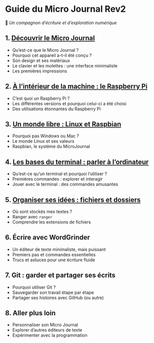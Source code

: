 ﻿# **Guide du Micro Journal Rev2**

📖 *Un compagnon d’écriture et d’exploration numérique*

## **1. [Découvrir le Micro Journal](1.Decouvrir-le-MicroJournal.md)**

- Qu’est-ce que le Micro Journal ?
- Pourquoi cet appareil a-t-il été conçu ?
- Son design et ses matériaux
- Le clavier et les molettes : une interface minimaliste
- Les premières impressions

## **2. [À l’intérieur de la machine : le Raspberry Pi](2.Le.RaspberryPi.md)**

- C’est quoi un Raspberry Pi ?
- Les différentes versions et pourquoi celui-ci a été choisi
- Des utilisations étonnantes du Raspberry Pi

## **3. [Un monde libre : Linux et Raspbian](3.Linux.md)**

- Pourquoi pas Windows ou Mac ?
- Le monde Linux et ses valeurs
- Raspbian, le système du MicroJournal

## **4. [Les bases du terminal : parler à l’ordinateur](4.Terminal.md)**

- Qu’est-ce qu’un terminal et pourquoi l’utiliser ?
- Premières commandes : explorer et interagir
- Jouer avec le terminal : des commandes amusantes

## **5. [Organiser ses idées : fichiers et dossiers](5.Organiser-fichiers-et-dossiers.md)**

- Où sont stockés mes textes ?
- Ranger avec `ranger`
- Comprendre les extensions de fichiers

## **6. Écrire avec WordGrinder**

- Un éditeur de texte minimaliste, mais puissant
- Premiers pas et commandes essentielles
- Trucs et astuces pour une écriture fluide

## **7. Git : garder et partager ses écrits**

- Pourquoi utiliser Git ?
- Sauvegarder son travail étape par étape
- Partager ses histoires avec GitHub (ou autre)

## **8. Aller plus loin**

- Personnaliser son Micro Journal
- Explorer d’autres éditeurs de texte
- Expérimenter avec la programmation